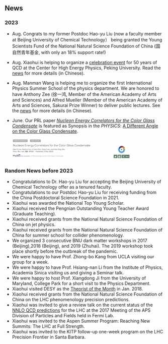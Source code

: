 ## News

### 2023
- Aug. Congrats to my former Postdoc Hao-yu Liu (now a faculty member at Beijing University of Chemical Technology）
  being granted the Young Scientists Fund of the National Natural Science Foundation of China (国自然青年基金, with only an 18% support rate!)

- Aug. Xiaohui is helping to organize a [celebration event](https://indico.ihep.ac.cn/event/19797/) for 50 years of QCD at the Center for High Energy Physics, Peking University. Read the [news](https://rchep.pku.edu.cn/info/1034/1200.htm) for more details (in Chinese). 
  
- Aug. Manman Wang is helping me to organize the first International Physics Summer School of the physics department. We are honored to have Anthony Zee (徐一鸿, Member of the American Academy of Arts and Sciences) and Alfred Mueller (Member of the American Academy of Arts and Sciences, Sakurai Prize Winner) to deliver public lectures. See the [news](https://news.bnu.edu.cn/zx/zhxw/a3062beb4e5348a681e6c30935719363.htm) for more details (in Chinese).

- June. Our PRL paper *[Nucleon Energy Correlators for the Color Glass Condensate](https://journals.aps.org/prl/abstract/10.1103/PhysRevLett.130.181901)* is featured as Synopsis in the *PHYSICS*: [A Different Angle on the Color Glass Condensate](https://physics.aps.org/articles/v16/s89).

    <img src="./cgc.jpg" width="375" height="67"> 


### Random News before 2023 
- Congratulations to Dr. Hao-yu Liu for accepting the Beijing University of Chemical Technology offer as a tenured faculty.
- Congratulations to our Postdoc Hao-yu Liu for receiving funding from the China Postdoctoral Science Foundation in 2021.
- Xiaohui was awarded the National Top Young Scholar.
- Xiaohui received the Pengnian Outstanding Young Teacher Award (Graduate Teaching).  
- Xiaohui received grants from the National Natural Science Foundation of China on jet physics.
- Xiaohui received grants from the National Natural Science Foundation of China for summer school for collider phenomenology.
- We organized 3 consecutive BNU dark matter workshops in 2017 (Beijing),2018 (Beijing), and 2019 (Zhuhai). The 2019 workshop took place shortly before the outbreak of the pandemic. 
- We were happy to have Prof. Zhong-bo Kang from UCLA visiting our group for a week.
- We were happy to have Prof. Hsiang-nan Li from the Institute of Physics, Academia Sinica visiting us and giving a Seminar talk.
- We were happy to host Prof. Xiangdong Ji from the University of Maryland, College Park for a short visit to the Physics Department.
- Xiaohui visited DESY as the [Theorist of the Month](https://www.terascale.de/research_topics/rt1_physics_analysis/analysis_centre/theorist_of_the_month/) in Jan. 2018.
- Xiaohui received grants from the National Natural Science Foundation of China on the LHC phenomenology precision predictions.
- Xiaohui was invited to give a review talk on the current status of the [NNLO QCD predictions](https://indico.fnal.gov/event/11999/contributions/11441/attachments/7400/9502/dpf2017.pdf) for the LHC at the 2017 Meeting of the APS Division of Particles and Fields held in Fermi Lab.
- Xiaohui was invited to the Aspen Summer Program: Reaching New Summits: The LHC at Full Strength. 
- Xiaohui was invited to the KITP follow-up one-week program on the LHC Precision Frontier in Santa Barbara. 
